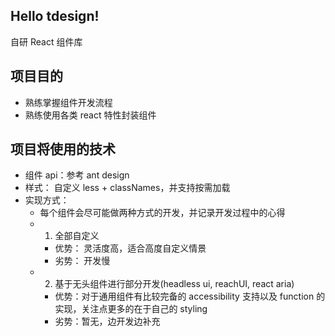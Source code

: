 ## Hello tdesign!

自研 React 组件库

## 项目目的

- 熟练掌握组件开发流程
- 熟练使用各类 react 特性封装组件

## 项目将使用的技术

- 组件 api：参考 ant design
- 样式： 自定义 less + classNames，并支持按需加载
- 实现方式：
  - 每个组件会尽可能做两种方式的开发，并记录开发过程中的心得
  - 1. 全部自定义
    - 优势： 灵活度高，适合高度自定义情景
    - 劣势： 开发慢
  - 2. 基于无头组件进行部分开发(headless ui, reachUI, react aria)
    - 优势：对于通用组件有比较完备的 accessibility 支持以及 function 的实现，关注点更多的在于自己的 styling
    - 劣势：暂无，边开发边补充
